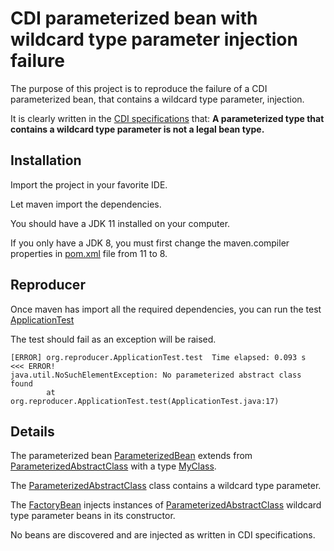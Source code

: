# CDI parameterized bean with wildcard type parameter injection failure

The purpose of this project is to reproduce the failure of a CDI parameterized bean, that contains a wildcard 
type parameter, injection.

It is clearly written in the [CDI specifications](https://docs.jboss.org/cdi/spec/2.0/cdi-spec.html#legal_bean_types) that:
**A parameterized type that contains a wildcard type parameter is not a legal bean type.**

## Installation

Import the project in your favorite IDE.

Let maven import the dependencies.

You should have a JDK 11 installed on your computer.

If you only have a JDK 8, you must first change the maven.compiler properties in [pom.xml](pom.xml) file from 11 to 8.

## Reproducer

Once maven has import all the required dependencies, you can run the test [ApplicationTest](src/test/java/org/reproducer/ApplicationTest.java)

The test should fail as an exception will be raised.

```
[ERROR] org.reproducer.ApplicationTest.test  Time elapsed: 0.093 s  <<< ERROR!
java.util.NoSuchElementException: No parameterized abstract class found
        at org.reproducer.ApplicationTest.test(ApplicationTest.java:17)
```

## Details

The parameterized bean [ParameterizedBean](src/main/java/org/reproducer/ParameterizedBean.java) extends from [ParameterizedAbstractClass](src/main/java/org/reproducer/ParameterizedAbstractClass.java) with a type [MyClass](src/main/java/org/reproducer/MyClass.java).

The [ParameterizedAbstractClass](src/main/java/org/reproducer/ParameterizedAbstractClass.java) class contains a wildcard type parameter.

The [FactoryBean](src/main/java/org/reproducer/FactoryBean.java) injects instances of [ParameterizedAbstractClass](src/main/java/org/reproducer/ParameterizedAbstractClass.java) wildcard type parameter beans in its constructor.

No beans are discovered and are injected as written in CDI specifications.
